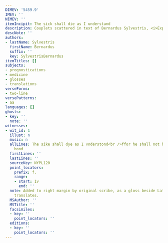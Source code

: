 ```yaml
---
DIMEV: '5459.9'
IMEV: ''
NIMEV: ''
itemIncipit: The sick shall die as I understand
description: Couplets scattered in text of Bernardus Sylvestris, <i>Experimentaris</i>…
descNote: ''
authors:
- lastName: Sylvestris
  firstName: Bernardus
  suffix: ''
  key: SylvestrisBernardus
itemTitles: []
subjects:
- prognostications
- medicine
- glosses
- translations
verseForms:
- two-line
versePatterns:
- aa
languages: []
ghosts:
- key: ''
  note: ''
witnesses:
- wit_id: 1
  illust: n
  music: n
  allLines: The sike shall dye as I vnderstond<br />ffor he shall not be holpe with
    hond
  firstLines: ''
  lastLines: ''
  sourceKey: NYPL120
  point_locators:
    prefix: f.
    range:
    - start: 1v
      end: ''
  note: Added to right margin by original scribe, as a gloss beside Latin text it
    translates.
  MSAuthor: ''
  MSTitle: ''
  facsimiles:
  - key: ''
    point_locators: ''
  editions:
  - key: ''
    point_locators: ''
---
```

